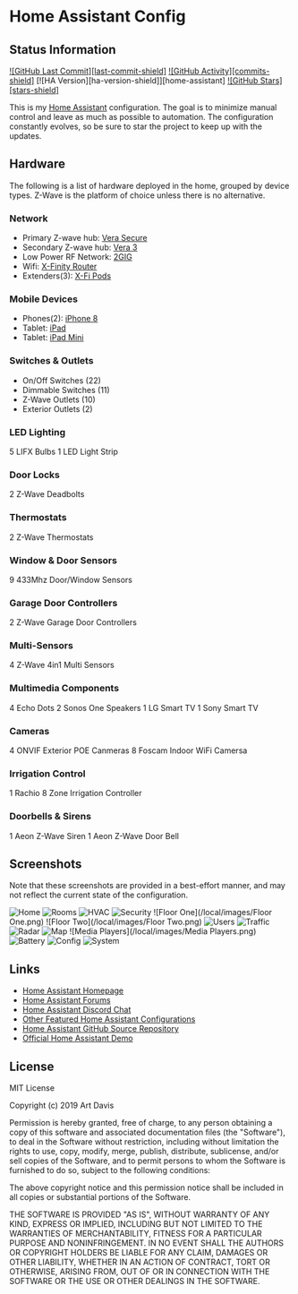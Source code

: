 # Home Assistant Config

## Status Information

[![GitHub Last Commit][last-commit-shield]][commits]
[![GitHub Activity][commits-shield]][commits]
[![HA Version][ha-version-shield]][home-assistant]
[![GitHub Stars][stars-shield]][stars]

This is my [Home Assistant](https://home-assistant.io) configuration. The goal is to minimize manual control and leave as much as possible to automation. The configuration constantly evolves, so be sure to star the project to keep up with the updates.
## Hardware

The following is a list of hardware deployed in the home, grouped by device types. Z-Wave is the platform of choice unless there is no alternative.

### Network

- Primary Z-wave hub: [Vera Secure](https://getvera.com/products/verasecure)
- Secondary Z-wave hub: [Vera 3](https://getvera.com/collections/controllers)
- Low Power RF Network: [2GIG](https://getvera.com/products/verasecure)
- Wifi: [X-Finity Router](https://www.xfinity.com/learn/internet-service/wifi)
- Extenders(3): [X-Fi Pods](https://www.xfinity.com/learn/internet-service/wifi/xfi-pod-3pack)

### Mobile Devices

- Phones(2): [iPhone 8](https://www.apple.com)
- Tablet: [iPad](https://www.apple.com)
- Tablet: [iPad Mini](https://www.apple.com)

### Switches & Outlets

- On/Off Switches (22)
- Dimmable Switches (11)
- Z-Wave Outlets (10)
- Exterior Outlets (2)

### LED Lighting

5 LIFX Bulbs
1 LED Light Strip

### Door Locks

2 Z-Wave Deadbolts

### Thermostats

2 Z-Wave Thermostats

### Window & Door Sensors

9 433Mhz Door/Window Sensors

### Garage Door Controllers

2 Z-Wave Garage Door Controllers

### Multi-Sensors

4 Z-Wave 4in1 Multi Sensors

### Multimedia Components

4 Echo Dots
2 Sonos One Speakers
1 LG Smart TV
1 Sony Smart TV

### Cameras

4 ONVIF Exterior POE Canmeras
8 Foscam Indoor WiFi Camersa

### Irrigation Control

1 Rachio 8 Zone Irrigation Controller

### Doorbells & Sirens

1 Aeon Z-Wave Siren
1 Aeon Z-Wave Door Bell

## Screenshots

Note that these screenshots are provided in a best-effort manner, and may not reflect the current state of the configuration.

![Home](/local/images/Home.png)
![Rooms](/local/images/Rooms.png)
![HVAC](/local/images/HVAC.png)
![Security](/local/images/Security.png)
![Floor One](/local/images/Floor One.png)
![Floor Two](/local/images/Floor Two.png)
![Users](/local/images/Users.png)
![Traffic](/local/images/Traffic.png)
![Radar](/local/images/Radar.png)
![Map](/local/images/Map.png)
![Media Players](/local/images/Media Players.png)
![Battery](/local/Battery.png)
![Config](/local/images/Config.png)
![System](/local/images/System.png)

## Links

- [Home Assistant Homepage](<https://home-assistant.io/>)
- [Home Assistant Forums](<https://community.home-assistant.io/>)
- [Home Assistant Discord Chat](<https://discord.gg/c5DvZ4e>)
- [Other Featured Home Assistant Configurations](<https://home-assistant.io/cookbook/>)
- [Home Assistant GitHub Source Repository](<https://github.com/home-assistant/home-assistant>)
- [Official Home Assistant Demo](<https://home-assistant.io/demo/>)

## License

MIT License

Copyright (c) 2019 Art Davis

Permission is hereby granted, free of charge, to any person obtaining a copy
of this software and associated documentation files (the "Software"), to deal
in the Software without restriction, including without limitation the rights
to use, copy, modify, merge, publish, distribute, sublicense, and/or sell
copies of the Software, and to permit persons to whom the Software is
furnished to do so, subject to the following conditions:

The above copyright notice and this permission notice shall be included in all
copies or substantial portions of the Software.

THE SOFTWARE IS PROVIDED "AS IS", WITHOUT WARRANTY OF ANY KIND, EXPRESS OR
IMPLIED, INCLUDING BUT NOT LIMITED TO THE WARRANTIES OF MERCHANTABILITY,
FITNESS FOR A PARTICULAR PURPOSE AND NONINFRINGEMENT. IN NO EVENT SHALL THE
AUTHORS OR COPYRIGHT HOLDERS BE LIABLE FOR ANY CLAIM, DAMAGES OR OTHER
LIABILITY, WHETHER IN AN ACTION OF CONTRACT, TORT OR OTHERWISE, ARISING FROM,
OUT OF OR IN CONNECTION WITH THE SOFTWARE OR THE USE OR OTHER DEALINGS IN THE
SOFTWARE.


[commits]: https://img.shields.io/github/commit-activity/y/kartcon/Home-Assistant-Public
[last-commit]: https://img.shields.io/github/last-commit/kartcon/Home-Assistant-Public
[stars]: https://img.shields.io/github/stars/kartcon/Home-Assistant-Public
[license]: https://img.shields.io/github/license/kartcon/Home-Assistant-Public
[ha-version]: https://img.shields.io/badge/Home%20Assistant-0.98.2-blue.svg
[forks]:	https://img.shields.io/github/forks/kartcon/Home-Assistant-Public

